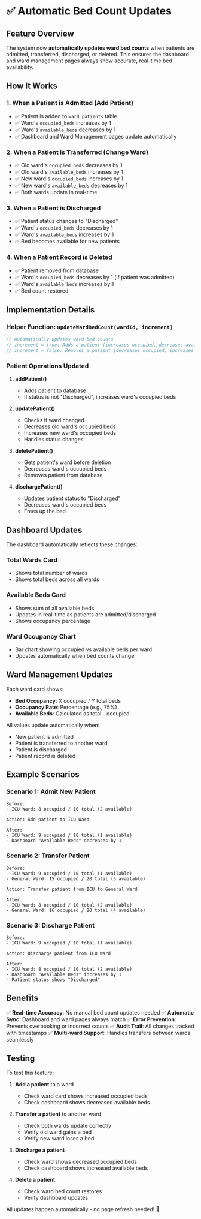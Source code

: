 # ✅ Automatic Bed Count Updates

## Feature Overview

The system now **automatically updates ward bed counts** when patients are admitted, transferred, discharged, or deleted. This ensures the dashboard and ward management pages always show accurate, real-time bed availability.

## How It Works

### 1. **When a Patient is Admitted** (Add Patient)
- ✅ Patient is added to `ward_patients` table
- ✅ Ward's `occupied_beds` increases by 1
- ✅ Ward's `available_beds` decreases by 1
- ✅ Dashboard and Ward Management pages update automatically

### 2. **When a Patient is Transferred** (Change Ward)
- ✅ Old ward's `occupied_beds` decreases by 1
- ✅ Old ward's `available_beds` increases by 1
- ✅ New ward's `occupied_beds` increases by 1
- ✅ New ward's `available_beds` decreases by 1
- ✅ Both wards update in real-time

### 3. **When a Patient is Discharged**
- ✅ Patient status changes to "Discharged"
- ✅ Ward's `occupied_beds` decreases by 1
- ✅ Ward's `available_beds` increases by 1
- ✅ Bed becomes available for new patients

### 4. **When a Patient Record is Deleted**
- ✅ Patient removed from database
- ✅ Ward's `occupied_beds` decreases by 1 (if patient was admitted)
- ✅ Ward's `available_beds` increases by 1
- ✅ Bed count restored

## Implementation Details

### Helper Function: `updateWardBedCount(wardId, increment)`
```javascript
// Automatically updates ward bed counts
// increment = true: Adds a patient (increases occupied, decreases available)
// increment = false: Removes a patient (decreases occupied, increases available)
```

### Patient Operations Updated

1. **addPatient()**
   - Adds patient to database
   - If status is not "Discharged", increases ward's occupied beds

2. **updatePatient()**
   - Checks if ward changed
   - Decreases old ward's occupied beds
   - Increases new ward's occupied beds
   - Handles status changes

3. **deletePatient()**
   - Gets patient's ward before deletion
   - Decreases ward's occupied beds
   - Removes patient from database

4. **dischargePatient()**
   - Updates patient status to "Discharged"
   - Decreases ward's occupied beds
   - Frees up the bed

## Dashboard Updates

The dashboard automatically reflects these changes:

### Total Wards Card
- Shows total number of wards
- Shows total beds across all wards

### Available Beds Card
- Shows sum of all available beds
- Updates in real-time as patients are admitted/discharged
- Shows occupancy percentage

### Ward Occupancy Chart
- Bar chart showing occupied vs available beds per ward
- Updates automatically when bed counts change

## Ward Management Updates

Each ward card shows:
- **Bed Occupancy**: X occupied / Y total beds
- **Occupancy Rate**: Percentage (e.g., 75%)
- **Available Beds**: Calculated as total - occupied

All values update automatically when:
- New patient is admitted
- Patient is transferred to another ward
- Patient is discharged
- Patient record is deleted

## Example Scenarios

### Scenario 1: Admit New Patient
```
Before:
- ICU Ward: 8 occupied / 10 total (2 available)

Action: Add patient to ICU Ward

After:
- ICU Ward: 9 occupied / 10 total (1 available)
- Dashboard "Available Beds" decreases by 1
```

### Scenario 2: Transfer Patient
```
Before:
- ICU Ward: 9 occupied / 10 total (1 available)
- General Ward: 15 occupied / 20 total (5 available)

Action: Transfer patient from ICU to General Ward

After:
- ICU Ward: 8 occupied / 10 total (2 available)
- General Ward: 16 occupied / 20 total (4 available)
```

### Scenario 3: Discharge Patient
```
Before:
- ICU Ward: 9 occupied / 10 total (1 available)

Action: Discharge patient from ICU Ward

After:
- ICU Ward: 8 occupied / 10 total (2 available)
- Dashboard "Available Beds" increases by 1
- Patient status shows "Discharged"
```

## Benefits

✅ **Real-time Accuracy**: No manual bed count updates needed
✅ **Automatic Sync**: Dashboard and ward pages always match
✅ **Error Prevention**: Prevents overbooking or incorrect counts
✅ **Audit Trail**: All changes tracked with timestamps
✅ **Multi-ward Support**: Handles transfers between wards seamlessly

## Testing

To test this feature:

1. **Add a patient** to a ward
   - Check ward card shows increased occupied beds
   - Check dashboard shows decreased available beds

2. **Transfer a patient** to another ward
   - Check both wards update correctly
   - Verify old ward gains a bed
   - Verify new ward loses a bed

3. **Discharge a patient**
   - Check ward shows decreased occupied beds
   - Check dashboard shows increased available beds

4. **Delete a patient**
   - Check ward bed count restores
   - Verify dashboard updates

All updates happen automatically - no page refresh needed! 🎉
